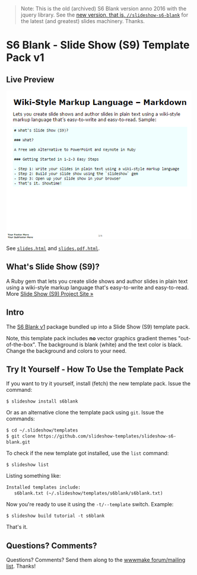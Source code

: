 > Note: This is the old (archived) S6 Blank version anno 2016 with the jquery library.
> See the [new version, that is, `//slideshow-s6-blank`](https://github.com/slideshow-templates/slideshow-s6-blank)
> for the latest (and greatest) slides machinery. Thanks.  


# S6 Blank - Slide Show (S9) Template Pack v1

## Live Preview

![](preview.png)

See [`slides.html`](http://slideshow-templates.github.io/slideshow-s6-blank/slides.html)
and [`slides.pdf.html`](http://slideshow-templates.github.io/slideshow-s6-blank/slides.pdf.html).


## What's Slide Show (S9)?

A Ruby gem that lets you create slide shows and author slides in plain text
using a wiki-style markup language that's easy-to-write and easy-to-read.
More [Slide Show (S9) Project Site »](http://slideshow-s9.github.io)

## Intro

The [S6 Blank v1](https://github.com/slidekit/s6-v1) package bundled up into 
a Slide Show (S9) template pack.

Note, this template pack includes **no** vector graphics gradient themes "out-of-the-box".
The background is blank (white) and the text color is black.
Change the background and colors to your need.
 

## Try It Yourself - How To Use the Template Pack

If you want to try it yourself, install (fetch) the new template pack. Issue the command:

    $ slideshow install s6blank

Or as an alternative clone the template pack using `git`. Issue the commands:

    $ cd ~/.slideshow/templates
    $ git clone https://github.com/slideshow-templates/slideshow-s6-blank.git

To check if the new template got installed, use the `list` command:

    $ slideshow list

Listing something like:

    Installed templates include:
       s6blank.txt (~/.slideshow/templates/s6blank/s6blank.txt)

Now you're ready to use it using the `-t/--template` switch. Example:

    $ slideshow build tutorial -t s6blank

That's it. 


## Questions? Comments?

Questions? Comments?
Send them along to the [wwwmake forum/mailing list](http://groups.google.com/group/wwwmake).
Thanks!

